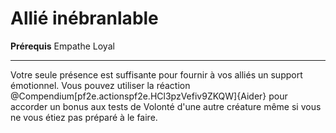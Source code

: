 # Allié inébranlable

<p><span id="ctl00_MainContent_DetailedOutput"><strong>Prérequis</strong> Empathe Loyal<br></span></p>
<hr>
<p>Votre seule présence est suffisante pour fournir à vos alliés un support émotionnel. Vous pouvez utiliser la réaction @Compendium[pf2e.actionspf2e.HCl3pzVefiv9ZKQW]{Aider} pour accorder un bonus aux tests de Volonté d'une autre créature même si vous ne vous étiez pas préparé à le faire.&nbsp;</p>